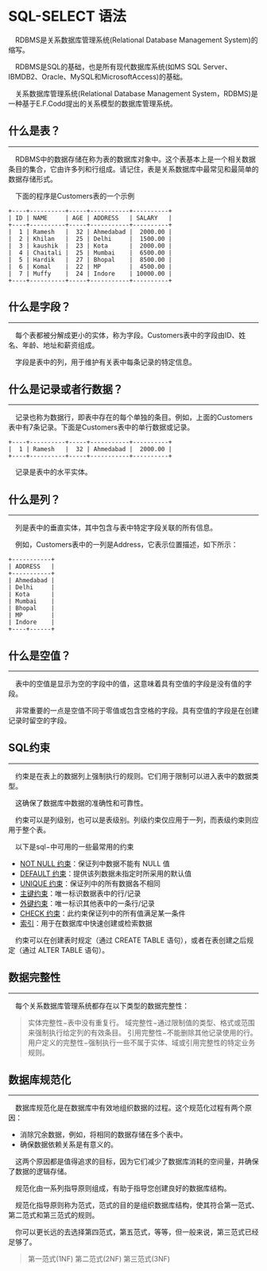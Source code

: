 # SQL-SELECT 语法


　RDBMS是关系数据库管理系统(Relational Database Management System)的缩写。

　RDBMS是SQL的基础，也是所有现代数据库系统(如MS SQL Server、IBMDB2、Oracle、MySQL和MicrosoftAccess)的基础。

　关系数据库管理系统(Relational Database Management System，RDBMS)是一种基于E.F.Codd提出的关系模型的数据库管理系统。



## 什么是表？

------

　RDBMS中的数据存储在称为表的数据库对象中。这个表基本上是一个相关数据条目的集合，它由许多列和行组成。请记住，表是关系数据库中最常见和最简单的数据存储形式。

　下面的程序是Customers表的一个示例

```
+----+----------+-----+-----------+----------+
| ID | NAME     | AGE | ADDRESS   | SALARY   |
+----+----------+-----+-----------+----------+
|  1 | Ramesh   |  32 | Ahmedabad |  2000.00 |
|  2 | Khilan   |  25 | Delhi     |  1500.00 |
|  3 | kaushik  |  23 | Kota      |  2000.00 |
|  4 | Chaitali |  25 | Mumbai    |  6500.00 |
|  5 | Hardik   |  27 | Bhopal    |  8500.00 |
|  6 | Komal    |  22 | MP        |  4500.00 |
|  7 | Muffy    |  24 | Indore    | 10000.00 |
+----+----------+-----+-----------+----------+
```



## 什么是字段？

------

　每个表都被分解成更小的实体，称为字段。Customers表中的字段由ID、姓名、年龄、地址和薪资组成。

　字段是表中的列，用于维护有关表中每条记录的特定信息。



## 什么是记录或者行数据？

------

　记录也称为数据行，即表中存在的每个单独的条目。例如，上面的Customers表中有7条记录。下面是Customers表中的单行数据或记录。

```
+----+----------+-----+-----------+----------+
|  1 | Ramesh   |  32 | Ahmedabad |  2000.00 |
+----+----------+-----+-----------+----------+
```

　记录是表中的水平实体。



## 什么是列？

------

　列是表中的垂直实体，其中包含与表中特定字段关联的所有信息。

　例如，Customers表中的一列是Address，它表示位置描述，如下所示：

```
+-----------+
| ADDRESS   |
+-----------+
| Ahmedabad |
| Delhi     |
| Kota      |
| Mumbai    |
| Bhopal    |
| MP        |
| Indore    |
+----+------+
```



## 什么是空值？

------

　表中的空值是显示为空的字段中的值，这意味着具有空值的字段是没有值的字段。

　非常重要的一点是空值不同于零值或包含空格的字段。具有空值的字段是在创建记录时留空的字段。



## SQL约束

------

　约束是在表上的数据列上强制执行的规则。它们用于限制可以进入表中的数据类型。

　这确保了数据库中数据的准确性和可靠性。

　约束可以是列级别，也可以是表级别。列级约束仅应用于一列，而表级约束则应用于整个表。

　以下是sql−中可用的一些最常用的约束

- [NOT NULL 约束](https://www.w3cschool.cn/sql/6tlpzfpb.html)：保证列中数据不能有 NULL 值
- [DEFAULT 约束](https://www.w3cschool.cn/sql/jm8e9fpj.html)：提供该列数据未指定时所采用的默认值
- [UNIQUE 约束](https://www.w3cschool.cn/sql/wxzqsfpc.html)：保证列中的所有数据各不相同
- [主键约束](https://www.w3cschool.cn/sql/vle8zfpd.html)：唯一标识数据表中的行/记录
- [外键约束](https://www.w3cschool.cn/sql/5dycsfpf.html)：唯一标识其他表中的一条行/记录
- [CHECK 约束](https://www.w3cschool.cn/sql/fsq7hfph.html)：此约束保证列中的所有值满足某一条件
- [索引](https://www.w3cschool.cn/sql/cuj91oz2.html)：用于在数据库中快速创建或检索数据

　约束可以在创建表时规定（通过 CREATE TABLE 语句），或者在表创建之后规定（通过 ALTER TABLE 语句）。



## 数据完整性

------

　每个关系数据库管理系统都存在以下类型的数据完整性：

> 实体完整性−表中没有重复行。
> 域完整性−通过限制值的类型、格式或范围来强制执行给定列的有效条目。
> 引用完整性−不能删除其他记录使用的行。
> 用户定义的完整性−强制执行一些不属于实体、域或引用完整性的特定业务规则。



## 数据库规范化

------

　数据库规范化是在数据库中有效地组织数据的过程。这个规范化过程有两个原因：



- 消除冗余数据，例如，将相同的数据存储在多个表中。 
- 确保数据依赖关系是有意义的。



　这两个原因都是值得追求的目标，因为它们减少了数据库消耗的空间量，并确保了数据的逻辑存储。

　规范化由一系列指导原则组成，有助于指导您创建良好的数据库结构。

　规范化指导原则称为范式，范式的目的是组织数据库结构，使其符合第一范式、第二范式和第三范式的规则。

　你可以更长远的去选择第四范式，第五范式，等等，但一般来说，第三范式已经足够了。

> 第一范式(1NF)
> 第二范式(2NF)
> 第三范式(3NF)

